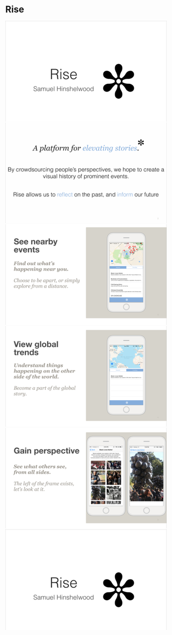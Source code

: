 Rise
========
![Alt text](Slide1.png?raw=true "Slide1")
![Alt text](Slide2.png?raw=true "Slide2")
![Alt text](Slide3.png?raw=true "Slide3")
![Alt text](Slide4.png?raw=true "Slide4")
![Alt text](Slide5.png?raw=true "Slide5")
![Alt text](Slide1.png?raw=true "Slide1")


